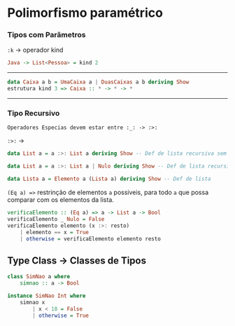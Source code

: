 # Polimorfismo paramétrico
### Tipos com Parâmetros

`:k` -> operador kind

```haskell
Java -> List<Pessoa> = kind 2
```
---
```haskell
data Caixa a b = UmaCaixa a | DuasCaixas a b deriving Show
estrutura kind 3 => Caixa :: * -> * -> *
```
---

### Tipo Recursivo

    Operadores Especias devem estar entre :_: -> :>:
`:>:` -> 

```haskell
data List a = a :>: List a deriving Show -- Def de lista recursiva sem condição de parada

data List a = a :>: List a | Nulo deriving Show -- Def de lista recursiva com condição de parada

data Lista a = Elemento a (Lista a) deriving Show -- Def de lista
```
`(Eq a) =>` restrinção de elementos `a` possiveis, para todo `a` que possa comparar com os elementos da lista.
```haskell
verificaElemento :: (Eq a) => a -> List a -> Bool
verificaElemento _ Nulo = False
verificaElemento elemento (x :>: resto)
    | elemento == x = True
    | otherwise = verificaElemento elemento resto
```

## Type Class -> Classes de Tipos

```haskell
class SimNao a where
    simnao :: a -> Bool

instance SimNao Int where
    simnao x
        | x < 18 = False
        | otherwise = True
```
